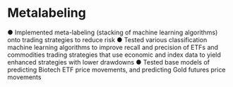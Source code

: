 # Metalabeling

●	Implemented meta-labeling (stacking of machine learning algorithms) onto trading strategies to reduce risk
●	Tested various classification machine learning algorithms to improve recall and precision of ETFs and commodities trading strategies that use economic and index data to yield enhanced strategies with lower drawdowns
●	Tested base models of predicting Biotech ETF price movements, and predicting Gold futures price movements

